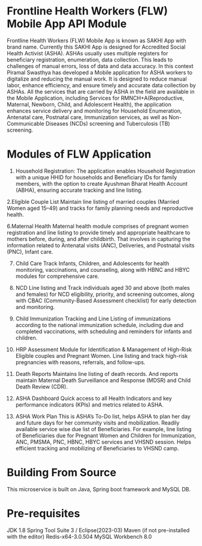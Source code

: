# Frontline Health Workers (FLW) Mobile App API Module

Frontline Health Workers (FLW) Mobile App is known as SAKHI App with brand name. Currently this SAKHI App is designed for Accredited Social Health Activist (ASHA).
ASHAs usually uses multiple registers for beneficiary registration, enumeration, data collection. This leads to challenges of manual errors, loss of data and data accuracy.
In this context Piramal Swasthya has developed a Mobile application for ASHA workers to digitalize and reducing the manual work.
It is designed to reduce manual labor, enhance efficiency, and ensure timely and accurate data collection by ASHAs. All the services that are carried by ASHA in the field are available in the Mobile Application, including Services for RMNCH+A(Reproductive, Maternal, Newborn, Child, and Adolescent Health), the application enhances service delivery and monitoring for Household Enumeration, Antenatal care, Postnatal care, Immunization services, as well as Non-Communicable Diseases (NCDs) screening and Tuberculosis (TB) screening.

# Modules of FLW Application
1. Household Registration:
 The application enables Household Registration with a unique HHID for households and Beneficiary IDs for family members, with the option to create Ayushman Bharat Health Account (ABHA), ensuring accurate tracking and line listing.

2.Eligible Couple List
Maintain line listing of married couples (Married Women aged 15–49) and tracks for family planning needs and reproductive health.

6.Maternal Health
Maternal health module comprises of pregnant women registration and line listing to provide timely and appropriate healthcare to mothers before, during, and after childbirth. That involves in capturing the information related to Antenatal visits (ANC), Deliveries, and Postnatal visits (PNC), Infant care. 

7. Child Care
Track Infants, Children, and Adolescents for health monitoring, vaccinations, and counseling, along with HBNC and HBYC modules for comprehensive care.
8. NCD
Line listing and Track individuals aged 30 and above (both males and females) for NCD eligibility, priority, and screening outcomes, along with CBAC (Community-Based Assessment checklist) for early detection and monitoring. 

9. Child Immunization
Tracking and Line Listing of immunizations according to the national immunization schedule, including due and completed vaccinations, with scheduling and reminders for infants and children. 

10. HRP Assessment
Module for Identification & Management of High-Risk Eligible couples and Pregnant Women.
Line listing and track high-risk pregnancies with reasons, referrals, and follow-ups.

11. Death Reports
Maintains line listing of death records. And reports maintain Maternal Death Surveillance and Response (MDSR) and Child Death Review (CDR).

12. ASHA Dashboard
Quick access to all Health Indicators and key performance indicators (KPIs) and metrics related to ASHA.

13. ASHA Work Plan
This is ASHA’s To-Do list, helps ASHA to plan her day and future days for her community visits and mobilization.
Readily available service wise due list of Beneficiaries. For example, line listing of Beneficiaries due for Pregnant Women and Children for Immunization, ANC, PMSMA, PNC, HBNC, HBYC services and VHSND session. Helps efficient tracking and mobilizing of Beneficiaries to VHSND camp.

# Building From Source
This microservice is built on Java, Spring boot framework and MySQL DB.

# Pre-requisites
JDK 1.8
Spring Tool Suite 3 / Eclipse(2023-03)
Maven (if not pre-installed with the editor)
Redis-x64-3.0.504
MySQL Workbench 8.0
